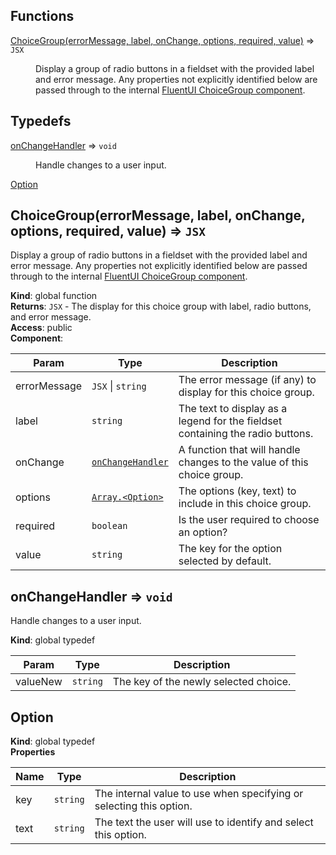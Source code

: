 ## Functions

<dl>
<dt><a href="#ChoiceGroup">ChoiceGroup(errorMessage, label, onChange, options, required, value)</a> ⇒ <code>JSX</code></dt>
<dd><p>Display a group of radio buttons in a fieldset with the provided label and error message. Any properties not
explicitly identified below are passed through to the internal
<a href="https://developer.microsoft.com/en-us/fluentui#/controls/web/choicegroup">FluentUI ChoiceGroup component</a>.</p>
</dd>
</dl>

## Typedefs

<dl>
<dt><a href="#onChangeHandler">onChangeHandler</a> ⇒ <code>void</code></dt>
<dd><p>Handle changes to a user input.</p>
</dd>
<dt><a href="#Option">Option</a></dt>
<dd></dd>
</dl>

<a name="ChoiceGroup"></a>

## ChoiceGroup(errorMessage, label, onChange, options, required, value) ⇒ <code>JSX</code>
Display a group of radio buttons in a fieldset with the provided label and error message. Any properties notexplicitly identified below are passed through to the internal[FluentUI ChoiceGroup component](https://developer.microsoft.com/en-us/fluentui#/controls/web/choicegroup).

**Kind**: global function  
**Returns**: <code>JSX</code> - The display for this choice group with label, radio buttons, and error message.  
**Access**: public  
**Component**:   

| Param | Type | Description |
| --- | --- | --- |
| errorMessage | <code>JSX</code> \| <code>string</code> | The error message (if any) to display for this choice group. |
| label | <code>string</code> | The text to display as a legend for the fieldset containing the radio buttons. |
| onChange | [<code>onChangeHandler</code>](#onChangeHandler) | A function that will handle changes to the value of this choice group. |
| options | [<code>Array.&lt;Option&gt;</code>](#Option) | The options (key, text) to include in this choice group. |
| required | <code>boolean</code> | Is the user required to choose an option? |
| value | <code>string</code> | The key for the option selected by default. |

<a name="onChangeHandler"></a>

## onChangeHandler ⇒ <code>void</code>
Handle changes to a user input.

**Kind**: global typedef  

| Param | Type | Description |
| --- | --- | --- |
| valueNew | <code>string</code> | The key of the newly selected choice. |

<a name="Option"></a>

## Option
**Kind**: global typedef  
**Properties**

| Name | Type | Description |
| --- | --- | --- |
| key | <code>string</code> | The internal value to use when specifying or selecting this option. |
| text | <code>string</code> | The text the user will use to identify and select this option. |

